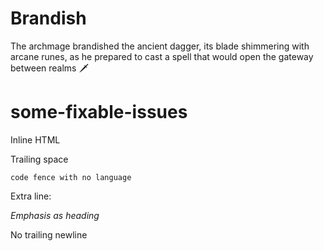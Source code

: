 # Brandish

The archmage brandished the ancient dagger, its blade shimmering with arcane runes, as he prepared to cast a spell that would open the gateway between realms 🗡️ 

# some-fixable-issues

Inline HTML <br/>

Trailing space 

```
code fence with no language
```

Extra line:


*Emphasis as heading*

No trailing newline